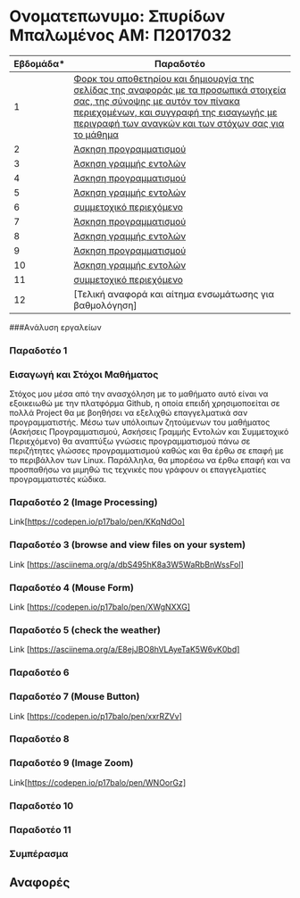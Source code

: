 # Oνοματεπωνυμο: Σπυρίδων Μπαλωμένος  ΑΜ: Π2017032
| Εβδομάδα* | Παραδοτέο |
| --- | --- |
| 1 |	[Φορκ του αποθετηρίου και δημιουργία της σελίδας της αναφοράς με τα προσωπικά στοιχεία σας, της σύνοψης με αυτόν τον πίνακα περιεχομένων, και συγγραφή της εισαγωγής με περιγραφή των αναγκών και των στόχων σας για το μάθημα]() |
| 2 | [Άσκηση προγραμματισμού]() |
| 3 | [Άσκηση γραμμής εντολών]() |
| 4 | [Άσκηση προγραμματισμού]() |
| 5 | [Άσκηση γραμμής εντολών]() |
| 6 | [συμμετοχικό περιεχόμενο]() |
| 7 | [Άσκηση προγραμματισμού]() |
| 8 | [Άσκηση γραμμής εντολών]() |
| 9 | [Άσκηση προγραμματισμού]() |
| 10 | [Άσκηση γραμμής εντολών]() |
| 11 | [συμμετοχικό περιεχόμενο]() |
| 12 | [Τελική αναφορά και αίτημα ενσωμάτωσης για βαθμολόγηση] |

###Aνάλυση εργαλείων

### Παραδοτέο 1
### Εισαγωγή και Στόχοι Μαθήματος
Στόχος μου μέσα από την ανασχόληση με το μαθήματο αυτό είναι να εξοικειωθώ με την πλατφόρμα Github, η οποία επειδή χρησιμοποείται σε πολλά Project θα με βοηθήσει να εξελιχθώ επαγγελματικά σαν προγραμματιστής. Μέσω των υπόλοιπων ζητούμενων του μαθήματος (Ασκήσεις Προγραμματισμού, Ασκήσεις Γραμμής Εντολών και Συμμετοχικό Περιεχόμενο) θα αναπτύξω γνώσεις προγραμματισμού πάνω σε περιζήτητες γλώσσες προγραμματισμού καθώς και θα έρθω σε επαφή με το περιβάλλον των Linux. Παράλληλα, θα μπορέσω να έρθω επαφή και να προσπαθήσω να μιμηθώ τις τεχνικές που γράφουν οι επαγγελματίες προγραμματιστές κώδικα.

### Παραδοτέο 2 (Image Processing)
Link[https://codepen.io/p17balo/pen/KKqNdOo]




### Παραδοτέο 3 (browse and view files on your system)
Link [https://asciinema.org/a/dbS495hK8a3W5WaRbBnWssFol]

### Παραδοτέο 4 (Mouse Form)
Link [https://codepen.io/p17balo/pen/XWgNXXG]



### Παραδοτέο 5 (check the weather)
Link [https://asciinema.org/a/E8ejJBO8hVLAyeTaK5W6vK0bd]


### Παραδοτέο 6

### Παραδοτέο 7 (Mouse Button)
Link [https://codepen.io/p17balo/pen/xxrRZVv]



### Παραδοτέο 8



### Παραδοτέο 9 (Image Zoom)
Link[https://codepen.io/p17balo/pen/WNOorGz]


### Παραδοτέο 10



### Παραδοτέο 11

### Συμπέρασμα

## Αναφορές
